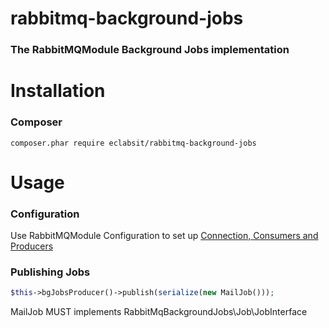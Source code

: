 # rabbitmq-background-jobs
### The RabbitMQModule Background Jobs implementation

# Installation

### Composer

`composer.phar require eclabsit/rabbitmq-background-jobs`

# Usage
### Configuration
Use RabbitMQModule Configuration to set up [Connection, Consumers and Producers](https://github.com/thomasvargiu/RabbitMqModule)
### Publishing Jobs
```php
$this->bgJobsProducer()->publish(serialize(new MailJob()));
```
MailJob MUST implements RabbitMqBackgroundJobs\Job\JobInterface

